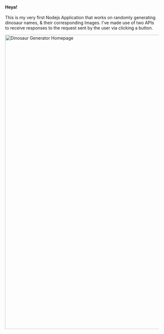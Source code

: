 **Heya!** <br/><br/>
This is my very first Nodejs Application that works on randomly generating dinosaur names, & their corresponding Images. I've made use of two APIs to receive responses to the request sent by the user via clicking a button.

<img width="960" alt="Dinosaur Generator Homepage" src="https://user-images.githubusercontent.com/53312852/150612955-e2a7e4df-5a63-418f-a788-0f1297dc1312.png">
